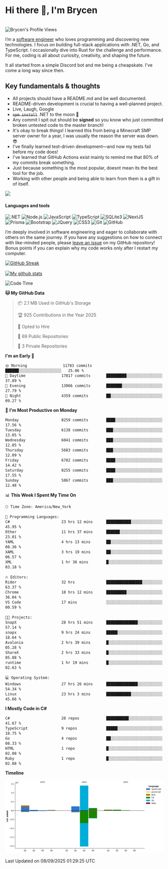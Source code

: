 # Hi there 👋, I'm Brycen

<br>
<img src="https://komarev.com/ghpvc/?username=BrycensRanch" alt="Brycen's Profile Views" />

I’m a [software engineer](https://en.wikipedia.org/wiki/Software_engineering) who loves programming and discovering new technologies. I focus on building full-stack applications with .NET, Go, and TypeScript. I occasionally dive into Rust for the challenge and performance. For me, coding is all about curiosity, creativity, and shaping the future.

It all started from a simple Discord bot and me being a cheapskate. I've come a long way since then.

## Key fundamentals & thoughts

- All projects should have a README.md and be well documented.
- README-driven development is crucial to having a well-planned project.
- Live, Laugh, Google
- ~~`npm install`~~ .NET to the moon 🚀
- Any commit I spit out should be **signed** so you know who just committed broken untested code to the master branch!
- It's okay to break things! I learned this from being a Minecraft SMP server owner for a year, I was usually the reason the server was down. 😎
- I've finally learned test-driven development—and now my tests fail before my code does!
- I've learned that GitHub Actions exist mainly to remind me that 80% of my commits break something.
- Just because something is the most popular, doesnt mean its the best tool for the job.
- Working with other people and being able to learn from them is a gift in of itself.

<img src="https://res.cloudinary.com/practicaldev/image/fetch/s--OoBLh7-Q--/c_limit%2Cf_auto%2Cfl_progressive%2Cq_auto%2Cw_880/https://cdn-images-1.medium.com/max/1614/1%2A8BlqJ8lNVZzuRjAg1mZ50w.png" height="400"/>

<h4>Languages and tools</h4>
<p>
  <img src="https://img.shields.io/badge/.NET-%23512BD4.svg?&style=for-the-badge&logo=dotnet&logoColor=white" alt=".NET" />
  <img src="https://img.shields.io/badge/node.js%20-%2343853D.svg?&style=for-the-badge&logo=node.js&logoColor=white" alt="Node.js" />
  <img src="https://img.shields.io/badge/javascript%20-%23323330.svg?&style=for-the-badge&logo=javascript&logoColor=%23F7DF1E" alt="JavaScript" />
  <img src="https://img.shields.io/badge/typescript%20-%23323330.svg?&style=for-the-badge&logo=typescript&logoColor=#3467eb" alt="TypeScript" />
  <img src="https://img.shields.io/badge/sqlite3%20-%23323330.svg?&style=for-the-badge&logo=sqlite&logoColor=#3467eb" alt="SQLite3" />
  <img src="https://img.shields.io/badge/Next.JS%20-%23323330.svg?&style=for-the-badge&logo=next.js&logoColor=#3467eb" alt="NextJS" />
  <img src="https://img.shields.io/badge/Prisma%20-%23323330.svg?&style=for-the-badge&logo=prisma&logoColor=#3467eb" alt="Prisma" />
  <img src="https://img.shields.io/badge/bootstrap%20-%23323330.svg?&style=for-the-badge&logo=bootstrap" alt="Bootstrap" />
  <img src="https://img.shields.io/badge/jquery%20-%23323330.svg?&style=for-the-badge&logo=jquery" alt="JQuery" />
  <img src="https://img.shields.io/badge/css3%20-%23323330.svg?&style=for-the-badge&logo=css3" alt="CSS3" />
  <img src="https://img.shields.io/badge/git%20-%23323330.svg?&style=for-the-badge&logo=git" alt="Git" />
  <img src="https://img.shields.io/badge/github%20-%23323330.svg?&style=for-the-badge&logo=github" alt="GitHub" />
</p>

I’m deeply involved in software engineering and eager to collaborate with others on the same journey. If you have any suggestions on how to connect with like-minded people, please [leave an issue](https://github.com/BrycensRanch/BrycensRanch/issues/new) on my GitHub repository! Bonus points if you can explain why my code works only after I restart my computer. 

<p><a href="https://git.io/streak-stats"><img src=https://github-readme-streak-stats-eight.vercel.app?user=BrycensRanch&amp;theme=dark&amp;hide_border=true&fire=EB5454&amp;ring=0CEB19" alt="GitHub Streak"></a></p>

<a href="https://github.com/anuraghazra/github-readme-stats">
  <img align="center" src="https://github-readme-stats.anuraghazra1.vercel.app/api?username=BrycensRanch&show_icons=true&line_height=27&include_all_commits=true" alt="My github stats" />
</a>

<!--START_SECTION:waka-->
![Code Time](http://img.shields.io/badge/Code%20Time-2%2C671%20hrs%2051%20mins-blue)

**🐱 My GitHub Data** 

> 📦 2.1 MB Used in GitHub's Storage 
 > 
> 🏆 925 Contributions in the Year 2025
 > 
> 💼 Opted to Hire
 > 
> 📜 69 Public Repositories 
 > 
> 🔑 3 Private Repositories 
 > 
**I'm an Early 🐤** 

```text
🌞 Morning                11783 commits       ██████░░░░░░░░░░░░░░░░░░░   25.06 % 
🌆 Daytime                17817 commits       █████████░░░░░░░░░░░░░░░░   37.89 % 
🌃 Evening                13066 commits       ███████░░░░░░░░░░░░░░░░░░   27.79 % 
🌙 Night                  4359 commits        ██░░░░░░░░░░░░░░░░░░░░░░░   09.27 % 
```
📅 **I'm Most Productive on Monday** 

```text
Monday                   8259 commits        ████░░░░░░░░░░░░░░░░░░░░░   17.56 % 
Tuesday                  6138 commits        ███░░░░░░░░░░░░░░░░░░░░░░   13.05 % 
Wednesday                6041 commits        ███░░░░░░░░░░░░░░░░░░░░░░   12.85 % 
Thursday                 5683 commits        ███░░░░░░░░░░░░░░░░░░░░░░   12.09 % 
Friday                   6782 commits        ████░░░░░░░░░░░░░░░░░░░░░   14.42 % 
Saturday                 8255 commits        ████░░░░░░░░░░░░░░░░░░░░░   17.55 % 
Sunday                   5867 commits        ███░░░░░░░░░░░░░░░░░░░░░░   12.48 % 
```


📊 **This Week I Spent My Time On** 

```text
🕑︎ Time Zone: America/New_York

💬 Programming Languages: 
C#                       23 hrs 12 mins      ███████████░░░░░░░░░░░░░░   45.95 % 
Other                    11 hrs 37 mins      ██████░░░░░░░░░░░░░░░░░░░   23.01 % 
YAML                     4 hrs 13 mins       ██░░░░░░░░░░░░░░░░░░░░░░░   08.36 % 
XAML                     3 hrs 19 mins       ██░░░░░░░░░░░░░░░░░░░░░░░   06.57 % 
XML                      1 hr 36 mins        █░░░░░░░░░░░░░░░░░░░░░░░░   03.18 % 

🔥 Editors: 
Rider                    32 hrs              ████████████████░░░░░░░░░   63.37 % 
Chrome                   18 hrs 12 mins      █████████░░░░░░░░░░░░░░░░   36.04 % 
VS Code                  17 mins             ░░░░░░░░░░░░░░░░░░░░░░░░░   00.59 % 

🐱‍💻 Projects: 
SnapX                    28 hrs 51 mins      ██████████████░░░░░░░░░░░   57.14 % 
snapx                    9 hrs 24 mins       █████░░░░░░░░░░░░░░░░░░░░   18.64 % 
Avalonia                 2 hrs 39 mins       █░░░░░░░░░░░░░░░░░░░░░░░░   05.28 % 
ShareX                   2 hrs 33 mins       █░░░░░░░░░░░░░░░░░░░░░░░░   05.08 % 
runtime                  1 hr 19 mins        █░░░░░░░░░░░░░░░░░░░░░░░░   02.63 % 

💻 Operating System: 
Windows                  27 hrs 26 mins      ██████████████░░░░░░░░░░░   54.34 % 
Linux                    23 hrs 3 mins       ███████████░░░░░░░░░░░░░░   45.66 % 
```

**I Mostly Code in C#** 

```text
C#                       20 repos            ██████████░░░░░░░░░░░░░░░   41.67 % 
TypeScript               9 repos             █████░░░░░░░░░░░░░░░░░░░░   18.75 % 
Go                       4 repos             ██░░░░░░░░░░░░░░░░░░░░░░░   08.33 % 
HTML                     1 repo              █░░░░░░░░░░░░░░░░░░░░░░░░   02.08 % 
Ruby                     1 repo              █░░░░░░░░░░░░░░░░░░░░░░░░   02.08 % 
```



**Timeline**

![Lines of Code chart](https://raw.githubusercontent.com/BrycensRanch/BrycensRanch/main/assets/bar_graph.png)


 Last Updated on 08/09/2025 01:29:25 UTC
<!--END_SECTION:waka-->

<!--
**BrycensRanch/BrycensRanch** is a ✨ _special_ ✨ repository because its `README.md` (this file) appears on your GitHub profile.

Here are some ideas to get you started:

- 🔭 I’m currently working on ...
- 🌱 I’m currently learning ...
- 👯 I’m looking to collaborate on ...
- 🤔 I’m looking for help with ...
- 💬 Ask me about ...
- 📫 How to reach me: ...
- 😄 Pronouns: ...
- ⚡ Fun fact: ...
-->
